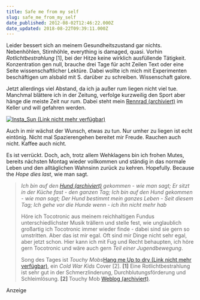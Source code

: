 ```yaml
---
title: Safe me from my self
slug: safe_me_from_my_self
date_published: 2012-08-02T12:46:22.000Z
date_updated: 2018-08-22T09:39:11.000Z
---
```


Leider bessert sich an meinem Gesundheitszustand gar nichts. Nebenhöhlen, Stirnhöhle, everything is damaged, quasi. Vorhin *Rotlichtbestrahlung* [1], bei der Hitze keine wirklich ausfüllende Tätigkeit. Konzentration gen null, brauche drei Tage für acht Zeilen Text oder eine Seite wissenschaftlicher Lektüre. Dabei wollte ich mich mit Experimenten beschäftigen um alsbald mit S. darüber zu schreiben. Wissenschaft galore.

Jetzt allerdings viel Abstand, da ich ja außer rum liegen nicht viel tue. Manchmal blättere ich in der Zeitung, verfolge kurzweilig den Sport aber hänge die meiste Zeit nur rum. Dabei steht mein [Rennrad (archiviert)](http://web.archive.org/web/20120719051651/http://thafaker.hydra.uberspace.de:80/Krafft-Prinzmetal/skalen/2012/07/heute-eine-kleine-runde-mit.html) im Keller und will gefahren werden.

[![Insta_Sun](//thafaker.hydra.uberspace.de/Krafft-Prinzmetal/skalen/assets_c/2012/08/98e690b88e5211e180d51231380fcd7e_7-thumb-580x580-129.jpg) (Link nicht mehr verfügbar)](http://thafaker.hydra.uberspace.de/Krafft-Prinzmetal/skalen/assets_c/2012/08/98e690b88e5211e180d51231380fcd7e_7-129.html)

Auch in mir wächst der Wunsch, etwas zu tun. Nur umher zu liegen ist echt eintönig. Nicht mal Spazierengehen bereitet mir Freude. Rauchen auch nicht. Kaffee auch nicht.

Es ist verrückt. Doch, ach, trotz allem Wehklagens bin ich frohen Mutes, bereits nächsten Montag wieder vollkommen und ständig in das normale Leben und den alltäglichen Wahnsinn zurück zu kehren. Hopefully. Because the *Hope dies last*, wie man sagt.

> *Ich bin auf den [Hund (archiviert)](http://web.archive.org/web/20220525011228/http://janseiniphone.posterous.com/was-sie-wohl-denkt-14668) gekommen - wie man sagt; Er sitzt in der Küche fast - den ganzen Tag; Ich bin auf den Hund gekommen - wie man sagt; Der Hund bestimmt mein ganzes Leben - Seit diesem Tag; Ich gehe vor die Hunde wenn - ich ihn nicht mehr hab*
> 
> Höre ich Tocotronic aus meinem reichhaltigen Fundus unterschiedlichster Musik trällern und stelle fest, wie unglaublich großartig ich Tocotronic immer wieder finde - dabei sind sie gern so umstritten. Aber das ist mir egal. Oft sind mir Dinge nicht sehr egal, aber jetzt schon. Hier kann ich mit Fug und Recht behaupten, ich höre gern Tocotronic und wäre auch gern *Teil einer Jugendbewegung*.
> 
> Song des Tages ist *Touchy Mobs*[Hang me Up to dry (Link nicht mehr verfügbar)](http://zurueckzumbeton.com/2012/04/04/hang-me-up-to-dry), ein *Cold War Kids* Cover [2].
> **[1]** Eine Rotlichtbestrahlung ist sehr gut in der Schmerzlinderung, Durchblutungsförderung und Schleimlösung.
> **[2]** Touchy Mob [Weblog (archiviert)](http://web.archive.org/web/20120731033122/http://touchymob.com:80/).

Anzeige
<!--
google_ad_client = "ca-pub-2423874063542870";
/* mt_breit_seite */
google_ad_slot = "1283354947";
google_ad_width = 300;
google_ad_height = 250;
//-->
